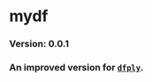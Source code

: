 # mydf

### Version: 0.0.1

### An improved version for [`dfply`](https://github.com/kieferk/dfply).

